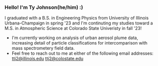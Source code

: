 ### Hello! I'm Ty Johnson(he/him) :) 

I graduated with a B.S. in Engineering Physics from University of Illinois Urbana-Champaign in spring '23 and I'm continuting my studies toward a M.S. in Atmospheric Science at Colorado State Univeristy in fall '23!

- I'm currently working on analysis of urban aerosol plume data, increasing detail of particle classifications for intercomparison with mass spectrometery field data.
- Feel free to reach out to me at either of the following email addresses: ttj2@illinois.edu  ttj2@colostate.edu
<!--
**ttj-2/ttj-2** is a ✨ _special_ ✨ repository because its `README.md` (this file) appears on your GitHub profile.

Here are some ideas to get you started:

- 🔭 I’m currently working on ...
- 🌱 I’m currently learning ...
- 👯 I’m looking to collaborate on ...
- 🤔 I’m looking for help with ...
- 💬 Ask me about ...
- 📫 How to reach me: ...
- 😄 Pronouns: ...
- ⚡ Fun fact: ...
-->
